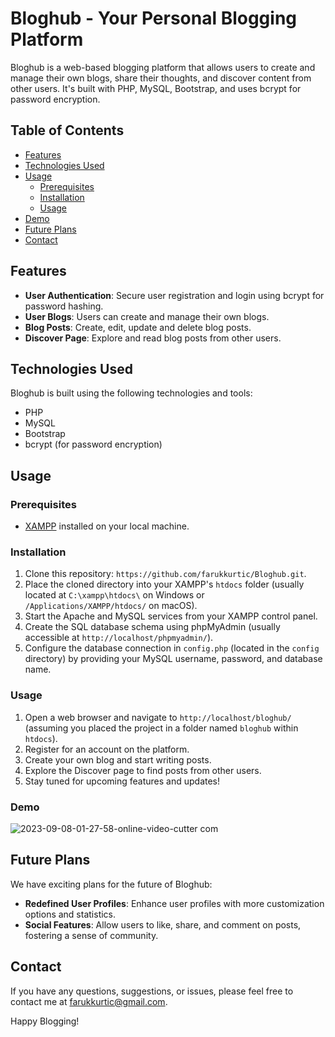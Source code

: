 # Bloghub - Your Personal Blogging Platform

Bloghub is a web-based blogging platform that allows users to create and manage their own blogs, share their thoughts, and discover content from other users. It's built with PHP, MySQL, Bootstrap, and uses bcrypt for password encryption.

## Table of Contents

- [Features](#features)
- [Technologies Used](#technologies-used)
- [Usage](#usage)
  - [Prerequisites](#prerequisites)
  - [Installation](#installation)
  - [Usage](#usage-1)
- [Demo](#demo)
- [Future Plans](#future-plans)
- [Contact](#contact)


## Features

- **User Authentication**: Secure user registration and login using bcrypt for password hashing.
- **User Blogs**: Users can create and manage their own blogs.
- **Blog Posts**: Create, edit, update and delete blog posts.
- **Discover Page**: Explore and read blog posts from other users.

## Technologies Used

Bloghub is built using the following technologies and tools:

- PHP
- MySQL
- Bootstrap
- bcrypt (for password encryption)

## Usage

### Prerequisites

- [XAMPP](https://www.apachefriends.org/index.html) installed on your local machine.

### Installation

1. Clone this repository: `https://github.com/farukkurtic/Bloghub.git`.
2. Place the cloned directory into your XAMPP's `htdocs` folder (usually located at `C:\xampp\htdocs\` on Windows or `/Applications/XAMPP/htdocs/` on macOS).
3. Start the Apache and MySQL services from your XAMPP control panel.
4. Create the SQL database schema using phpMyAdmin (usually accessible at `http://localhost/phpmyadmin/`).
5. Configure the database connection in `config.php` (located in the `config` directory) by providing your MySQL username, password, and database name.

### Usage

1. Open a web browser and navigate to `http://localhost/bloghub/` (assuming you placed the project in a folder named `bloghub` within `htdocs`).
2. Register for an account on the platform.
3. Create your own blog and start writing posts.
4. Explore the Discover page to find posts from other users.
5. Stay tuned for upcoming features and updates!

### Demo

![2023-09-08-01-27-58-_online-video-cutter com_](https://github.com/farukkurtic/Bloghub/assets/34779712/58f5bdc7-0b69-45f0-9a00-987fa0868ecc)


## Future Plans

We have exciting plans for the future of Bloghub:

- **Redefined User Profiles**: Enhance user profiles with more customization options and statistics.
- **Social Features**: Allow users to like, share, and comment on posts, fostering a sense of community.

## Contact

If you have any questions, suggestions, or issues, please feel free to contact me at [farukkurtic@gmail.com](mailto:farukkurtic@gmail.com).

Happy Blogging!
